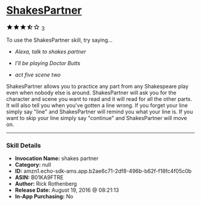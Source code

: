 # [ShakesPartner](http://alexa.amazon.com/#skills/amzn1.echo-sdk-ams.app.b2ae6c71-2df8-496b-b62f-f18fc4f05c0b)
![3.3 stars](../../images/ic_star_black_18dp_1x.png)![3.3 stars](../../images/ic_star_black_18dp_1x.png)![3.3 stars](../../images/ic_star_black_18dp_1x.png)![3.3 stars](../../images/ic_star_half_black_18dp_1x.png)![3.3 stars](../../images/ic_star_border_black_18dp_1x.png) 3

To use the ShakesPartner skill, try saying...

* *Alexa, talk to shakes partner*

* *I'll be playing Doctor Butts*

* *act five scene two*

ShakesPartner allows you to practice any part from any Shakespeare play even when nobody else is around.  ShakesPartner will ask you for the character and scene you want to read and it will read for all the other parts.  It will also tell you when you've gotten a line wrong.  If you forget your line simply say "line" and ShakesPartner will remind you what your line is.  If you want to skip your line simply say "continue" and ShakesPartner will move on.

***

### Skill Details

* **Invocation Name:** shakes partner
* **Category:** null
* **ID:** amzn1.echo-sdk-ams.app.b2ae6c71-2df8-496b-b62f-f18fc4f05c0b
* **ASIN:** B01KA9FTRE
* **Author:** Rick Rothenberg
* **Release Date:** August 19, 2016 @ 08:21:13
* **In-App Purchasing:** No
